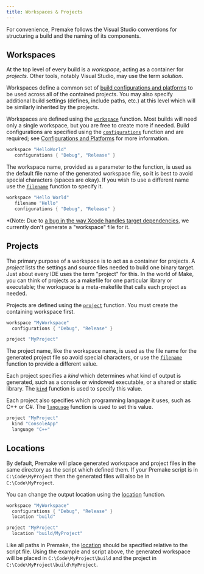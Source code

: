 ```yaml
---
title: Workspaces & Projects
---
```


For convenience, Premake follows the Visual Studio conventions for structuring a build and the naming of its components.


## Workspaces ##

At the top level of every build is a *workspace*, acting as a container for *projects*. Other tools, notably Visual Studio, may use the term *solution*.

Workspaces define a common set of [build configurations and platforms](Configurations-and-Platforms.md) to be used across all of the contained projects. You may also specify additional build settings (defines, include paths, etc.) at this level which will be similarly inherited by the projects.

Workspaces are defined using the [`workspace`](workspace.md) function. Most builds will need only a single workspace, but you are free to create more if needed. Build configurations are specified using the [`configurations`](configurations.md) function and are required; see [Configurations and Platforms](Configurations-and-Platforms.md) for more information.

```lua
workspace "HelloWorld"
   configurations { "Debug", "Release" }
```

The workspace name, provided as a parameter to the function, is used as the default file name of the generated workspace file, so it is best to avoid special characters (spaces are okay). If you wish to use a different name use the [`filename`](filename.md) function to specify it.

```lua
workspace "Hello World"
   filename "Hello"
   configurations { "Debug", "Release" }
```

*(Note: Due to [a bug in the way Xcode handles target dependencies](http://stackoverflow.com/questions/1456806/xcode-dependencies-across-different-build-directories), we currently don't generate a "workspace" file for it.


## Projects ##

The primary purpose of a workspace is to act as a container for projects. A *project* lists the settings and source files needed to build one binary target. Just about every IDE uses the term "project" for this. In the world of Make, you can think of projects as a makefile for one particular library or executable; the workspace is a meta-makefile that calls each project as needed.

Projects are defined using the [`project`](project.md) function. You must create the containing workspace first.

```lua
workspace "MyWorkspace"
  configurations { "Debug", "Release" }

project "MyProject"
```

The project name, like the workspace name, is used as the file name for the generated project file so avoid special characters, or use the [`filename`](filename.md) function to provide a different value.

Each project specifies a *kind* which determines what kind of output is generated, such as a console or windowed executable, or a shared or static library. The [`kind`](kind.md) function is used to specify this value.

Each project also specifies which programming language it uses, such as C++ or C#. The [`language`](language.md) function is used to set this value.

```lua
project "MyProject"
  kind "ConsoleApp"
  language "C++"
```


## Locations ##

By default, Premake will place generated workspace and project files in the same directory as the script which defined them. If your Premake script is in `C:\Code\MyProject` then the generated files will also be in `C:\Code\MyProject`.

You can change the output location using the [location](location.md) function.

```lua
workspace "MyWorkspace"
  configurations { "Debug", "Release" }
  location "build"

project "MyProject"
  location "build/MyProject"
```

Like all paths in Premake, the [location](location.md) should be specified relative to the script file. Using the example and script above, the generated workspace will be placed in `C:\Code\MyProject\build` and the project in `C:\Code\MyProject\build\MyProject`.
